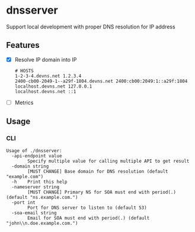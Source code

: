 # dnsserver

Support local development with proper DNS resolution for IP address

## Features

- [x] Resolve IP domain into IP
  ```
  # HOSTS
  1-2-3-4.devns.net 1.2.3.4
  2400-cb00-2049-1--a29f-1804.devns.net 2400:cb00:2049:1::a29f:1804 
  localhost.devns.net 127.0.0.1
  localhost.devns.net ::1 
  ```
 
- [ ] Metrics

## Usage

### CLI

```shell
Usage of ./dnsserver:
  -api-endpoint value
        Specify multiple value for calling multiple API to get result
  -domain string
        [MUST CHANGE] Base domain for DNS resolution (default "example.com")
  -h    Print this help
  -nameserver string
        [MUST CHANGE] Primary NS for SOA must end with period(.) (default "ns.example.com.")
  -port int
        Port for DNS server to listen to (default 53)
  -soa-email string
        Email for SOA must end with period(.) (default "john\\n.doe.example.com.")
```
